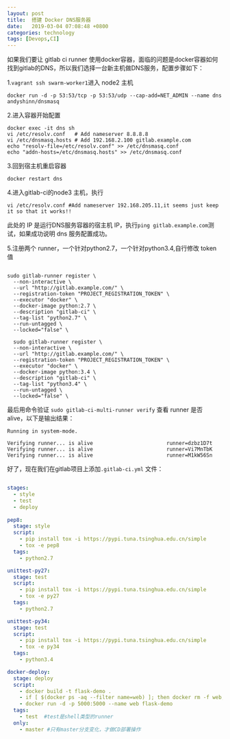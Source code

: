 ```yaml
---
layout: post
title:  搭建 Docker DNS服务器
date:   2019-03-04 07:08:48 +0800
categories: technology
tags: [Devops,CI]
---
```

如果我们要让 gitlab ci runner 使用docker容器，面临的问题是docker容器如何找到gitlab的DNS，所以我们选择一台新主机做DNS服务，配置步骤如下：

1.`vagrant ssh swarm-worker1`进入 node2 主机

``` shell
docker run -d -p 53:53/tcp -p 53:53/udp --cap-add=NET_ADMIN --name dns andyshinn/dnsmasq
```

2.进入容器开始配置

``` shell
docker exec -it dns sh
vi /etc/resolv.conf   # Add nameserver 8.8.8.8
vi /etc/dnsmasq.hosts # Add 192.168.2.100 gitlab.example.com
echo "resolv-file=/etc/resolv.conf" >> /etc/dnsmasq.conf
echo "addn-hosts=/etc/dnsmasq.hosts" >> /etc/dnsmasq.conf
```

3.回到宿主机重启容器

``` shell
docker restart dns
```

4.进入gitlab-ci的node3 主机，执行

``` shell
vi /etc/resolv.conf #Add nameserver 192.168.205.11,it seems just keep it so that it works!!
```

此处的 IP 是运行DNS服务容器的宿主机 IP，执行`ping gitlab.example.com`测试，如果成功说明 dns 服务配置成功。

5.注册两个 runner，一个针对python2.7，一个针对python3.4,自行修改 token 值

``` shell

sudo gitlab-runner register \
  --non-interactive \
  --url "http://gitlab.example.com/" \
  --registration-token "PROJECT_REGISTRATION_TOKEN" \
  --executor "docker" \
  --docker-image python:2.7 \
  --description "gitlab-ci" \
  --tag-list "python2.7" \
  --run-untagged \
  --locked="false" \

  sudo gitlab-runner register \
  --non-interactive \
  --url "http://gitlab.example.com/" \
  --registration-token "PROJECT_REGISTRATION_TOKEN" \
  --executor "docker" \
  --docker-image python:3.4 \
  --description "gitlab-ci" \
  --tag-list "python3.4" \
  --run-untagged \
  --locked="false" \
```

最后用命令验证 `sudo gitlab-ci-multi-runner verify` 查看 runner 是否 alive，以下是输出结果：

``` shell
Running in system-mode.

Verifying runner... is alive                        runner=dzbz1D7t
Verifying runner... is alive                        runner=Vi7MnTbK
Verifying runner... is alive                        runner=M1kW56Sn
```

好了，现在我们在gitlab项目上添加`.gitlab-ci.yml` 文件：

``` yaml

stages:
  - style
  - test
  - deploy
  
pep8:
  stage: style
  script:
    - pip install tox -i https://pypi.tuna.tsinghua.edu.cn/simple
    - tox -e pep8
  tags:
    - python2.7

unittest-py27:
  stage: test
  script:
    - pip install tox -i https://pypi.tuna.tsinghua.edu.cn/simple
    - tox -e py27
  tags:
    - python2.7

unittest-py34:
  stage: test
  script:
    - pip install tox -i https://pypi.tuna.tsinghua.edu.cn/simple
    - tox -e py34
  tags:
    - python3.4

docker-deploy:
  stage: deploy
  script:
    - docker build -t flask-demo .
    - if [ $(docker ps -aq --filter name=web) ]; then docker rm -f web;fi
    - docker run -d -p 5000:5000 --name web flask-demo
  tags:
    - test  #test是shell类型的runner
  only:
    - master #只有master分支变化，才做CD部署操作

```

